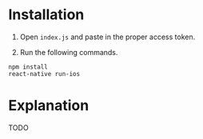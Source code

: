 # Installation

1. Open `index.js` and paste in the proper access token.

2. Run the following commands.

```
npm install
react-native run-ios
```

# Explanation

TODO